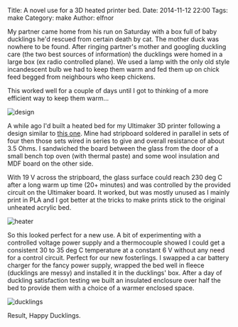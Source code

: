 Title: A novel use for a 3D heated printer bed.
Date: 2014-11-12 22:00
Tags: make
Category: make
Author: elfnor

My partner came home from his run on Saturday with a box full of baby ducklings he'd rescued from certain death by cat. The mother duck was nowhere to be found. After ringing partner's mother and googling duckling care (the two best sources of information) the ducklings were homed in a large box (ex radio controlled plane). We used a lamp with the only old style incandescent bulb we had to keep them warm and fed them up on chick feed begged from neighbours who keep chickens. 

This worked well for a couple of days until I got to thinking of a more efficient way to keep them warm...

![design]({filename}/images/DuckWarmer.png)

A while ago I'd built a heated bed for my Ultimaker 3D printer following a design similar to [this one](http://www.thingiverse.com/thing:12727). Mine had stripboard soldered in parallel in sets of four then those sets wired in series to give and overall resistance of about 3.5 Ohms. I sandwiched the board between the glass from the door of a small bench top oven (with thermal paste) and some wool insulation and MDF board on the other side. 

With 19 V across the stripboard, the glass surface could reach 230 deg C after a long warm up time (20+ minutes) and was controlled by the provided circuit on the Ultimaker board. It worked, but was mostly unused as I mainly print in PLA and I got better at the tricks to make prints stick to the original unheated acrylic bed.  

![heater]({filename}/images/duckling_heater_crop.png)

So this looked perfect for a new use. A bit of experimenting with a controlled voltage power supply and a thermocouple showed I could get a consistent 30 to 35 deg C temperature at a constant 6 V without any need for a control circuit. Perfect for our new fosterlings. I swapped a car battery charger for the fancy power supply, wrapped the bed well in fleece (ducklings are messy) and installed it in the ducklings' box. After a day of duckling satisfaction testing we built an insulated enclosure over half the bed to provide them with a choice of a warmer enclosed space.

![ducklings]({filename}/images/ducklings_crop_02.png)

Result, Happy Ducklings.



